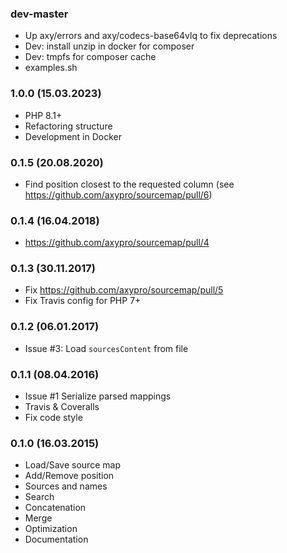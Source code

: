 ### dev-master

* Up axy/errors and axy/codecs-base64vlq to fix deprecations
* Dev: install unzip in docker for composer
* Dev: tmpfs for composer cache
* examples.sh

### 1.0.0 (15.03.2023)

* PHP 8.1+
* Refactoring structure
* Development in Docker

### 0.1.5 (20.08.2020)

* Find position closest to the requested column (see https://github.com/axypro/sourcemap/pull/6)

### 0.1.4 (16.04.2018)

* https://github.com/axypro/sourcemap/pull/4

### 0.1.3 (30.11.2017)

* Fix https://github.com/axypro/sourcemap/pull/5
* Fix Travis config for PHP 7+

### 0.1.2 (06.01.2017)

* Issue #3: Load `sourcesContent` from file

### 0.1.1 (08.04.2016)

* Issue #1 Serialize parsed mappings
* Travis & Coveralls
* Fix code style

### 0.1.0 (16.03.2015)

* Load/Save source map
* Add/Remove position
* Sources and names
* Search
* Concatenation
* Merge
* Optimization
* Documentation
